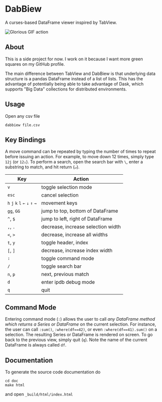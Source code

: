 # DabBiew
A curses-based DataFrame viewer inspired by TabView.

![Glorious GIF action](doc/images/dabbiew.gif?raw=true|width=678)

## About
This is a side project for now. I work on it because I want more green squares 
on my GitHub profile.

The main difference between TabView and DabBiew is that underlying data 
structure is a pandas DataFrame instead of a list of lists. This has the 
advantage of potentially being able to take advantage of Dask, which supports 
"Big Data" collections for distributed environments.

## Usage
Open any csv file

```
dabbiew file.csv
```

## Key Bindings
A move command can be repeated by typing the number of times to repeat before 
issuing an action. For example, to move down 12 times, simply type `12j` (or 
`12↓`). To perform a search, open the search bar with `\`, enter a substring to 
match, and hit return (`↵`).

| Key                              | Action                             |
|----------------------------------|------------------------------------|
| `v`                              | toggle selection mode              |
| `esc`                            | cancel selection                   |
| `h` `j` `k` `l` `←` `↓`  `↑` `→` | movement keys                      |
| `gg`, `GG`                       | jump to top, bottom of DataFrame   |
| `^`, `$`                         | jump to left, right of DataFrame   |
| `,`, `.`                         | decrease, increase selection width |
| `<`, `>`                         | decrease, increase all widths      |
| `t`, `y`                         | toggle header, index               |
| `[`, `]`                         | decrease, increase index width     |
| `:`                              | toggle command mode                |
| `/`                              | toggle search bar                  |
| `n`, `p`                         | next, previous match               |
| `d`                              | enter ipdb debug mode              |
| `q`                              | quit                               |

## Command Mode
Entering command mode (`:`) allows the user to call *any DataFrame method which
returns a Series or DataFrame* on the current selection. For instance, the user
can call `:sum()`, `:where(df==42)`, or even `:where(df==41).sum()` on a
selection. The resulting Series or DataFrame is rendered on screen. To go back
to the previous view, simply quit (`q`). Note the name of the current DataFrame
is always called `df`.

## Documentation
To generate the source code documentation do

```
cd doc
make html
```

and open ```_build/html/index.html```
